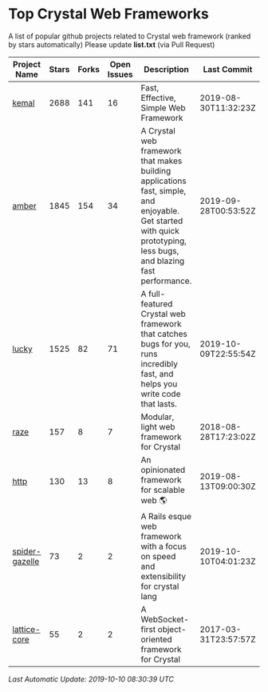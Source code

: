 # Top Crystal Web Frameworks

A list of popular github projects related to Crystal web framework (ranked by stars automatically)
Please update **list.txt** (via Pull Request)

| Project Name | Stars | Forks | Open Issues | Description | Last Commit |
| ------------ | ----- | ----- | ----------- | ----------- | ----------- |
| [kemal](https://github.com/kemalcr/kemal) |2688|141|16|Fast, Effective, Simple Web Framework|2019-08-30T11:32:23Z|
| [amber](https://github.com/amberframework/amber) |1845|154|34|A Crystal web framework that makes building applications fast, simple, and enjoyable. Get started with quick prototyping, less bugs, and blazing fast performance.|2019-09-28T00:53:52Z|
| [lucky](https://github.com/luckyframework/lucky) |1525|82|71|A full-featured Crystal web framework that catches bugs for you, runs incredibly fast, and helps you write code that lasts.|2019-10-09T22:55:54Z|
| [raze](https://github.com/samueleaton/raze) |157|8|7|Modular, light web framework for Crystal|2018-08-28T17:23:02Z|
| [http](https://github.com/onyxframework/http) |130|13|8|An opinionated framework for scalable web 🌎|2019-08-13T09:00:30Z|
| [spider-gazelle](https://github.com/spider-gazelle/spider-gazelle) |73|2|2|A Rails esque web framework with a focus on speed and extensibility for crystal lang|2019-10-10T04:01:23Z|
| [lattice-core](https://github.com/jasonl99/lattice-core) |55|2|2|A WebSocket-first object-oriented framework for Crystal|2017-03-31T23:57:57Z|

*Last Automatic Update: 2019-10-10 08:30:39 UTC*